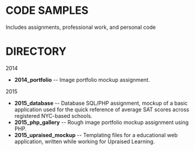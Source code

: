 # CODE SAMPLES
Includes assignments, professional work, and personal code

# DIRECTORY

2014

- **2014_portfolio** -- Image portfolio mockup assignment.

2015

- **2015_database** -- Database SQL/PHP assignment, mockup of a basic application used for the quick reference of average SAT scores across registered NYC-based schools.
- **2015_php_gallery** -- Rough image portfolio mockup assignment using PHP.
- **2015_upraised_mockup** -- Templating files for a educational web application, written while working for Upraised Learning.


